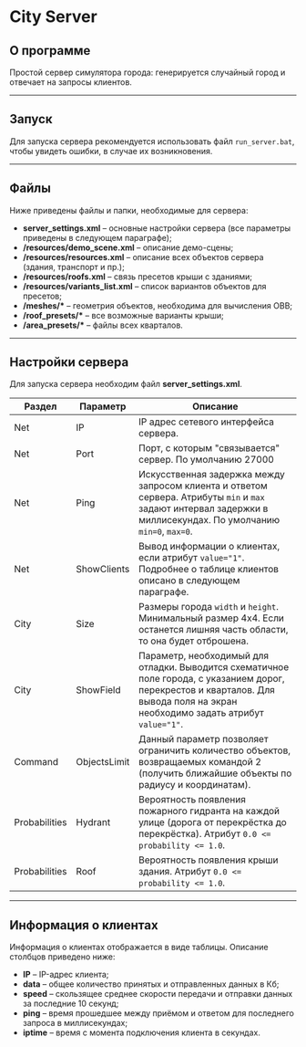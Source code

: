 # City Server

## О программе
Простой сервер симулятора города: генерируется случайный город и отвечает на запросы клиентов.

---

## Запуск
Для запуска сервера рекомендуется использовать файл ``run_server.bat``, чтобы увидеть ошибки, в случае их возникновения.

---

## Файлы
Ниже приведены файлы и папки, необходимые для сервера:
- **server_settings.xml** – основные настройки сервера (все параметры приведены в следующем параграфе);
- **/resources/demo_scene.xml** – описание демо-сцены;
- **/resources/resources.xml** – описание всех объектов сервера (здания, транспорт и пр.);
- **/resources/roofs.xml** – связь пресетов крыши с зданиями;
- **/resources/variants_list.xml** – список вариантов объектов для пресетов;
- **/meshes/\*** – геометрия объектов, необходима для вычисления OBB;
- **/roof_presets/\*** – все возможные варианты крыши;
- **/area_presets/\*** – файлы всех кварталов.

---

## Настройки сервера
Для запуска сервера необходим файл **server_settings.xml**.

Раздел        | Параметр      | Описание                                
--------------|---------------|-----------------------------------------
Net           | IP            | IP адрес сетевого интерфейса сервера.
Net           | Port          | Порт, с которым "связывается" сервер. По умолчанию 27000
Net           | Ping          | Искусственная задержка между запросом клиента и ответом сервера. Атрибуты ```min``` и ```max``` задают интервал задержки в миллисекундах. По умолчанию ```min=0```, ```max=0```.
Net           | ShowClients   | Вывод информации о клиентах, если атрибут ```value="1"```. Подробнее о таблице клиентов описано в следующем параграфе.
City          | Size          | Размеры города ```width``` и ```height```. Минимальный размер 4x4. Если останется лишняя часть области, то она будет отброшена.
City          | ShowField     | Параметр, необходимый для отладки. Выводится схематичное поле города, с указанием дорог, перекрестов и кварталов. Для вывода поля на экран необходимо задать атрибут ```value="1"```.
Command       | ObjectsLimit  | Данный параметр позволяет ограничить количество объектов, возвращаемых командой 2 (получить ближайшие объекты по радиусу и координатам).
Probabilities | Hydrant       | Вероятность появления пожарного гидранта на каждой улице (дорога от перекрёстка до перекрёстка). Атрибут ```0.0 <= probability <= 1.0```.
Probabilities | Roof          | Вероятность появления крыши здания. Атрибут ```0.0 <= probability <= 1.0```.

---

## Информация о клиентах
Информация о клиентах отображается в виде таблицы. Описание столбцов приведено ниже:
- **IP** – IP-адрес клиента;
- **data** – общее количество принятых и отправленных данных в Кб;
- **speed** – скользящее среднее скорости передачи и отправки данных за последние 10 секунд;
- **ping** – время прошедшее между приёмом и ответом для последнего запроса в миллисекундах;
- **iptime** – время с момента подключения клиента в секундах.
